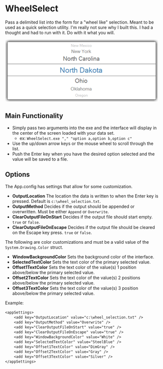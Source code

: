 # WheelSelect
Pass a delimited list into the form for a "wheel like" selection. Meant to be used as a quick selection utility. I'm really not sure why I built this. I had a thought and had to run with it. Do with it what you will.

![wheel_select](https://github.com/fischgeek/WheelSelect/blob/readme-assets/WheelSelect/readme-assets/wheel_select.png)

## Main Functionality
* Simply pass two arguments into the exe and the interface will display in the center of the screen loaded with your data set.
    * ex: `WheelSelect.exe "," "option a,option b,option c"`
* Use the up/down arrow keys or the mouse wheel to scroll through the list.
* Push the Enter key when you have the desired option selected and the value will be saved to a file.

## Options
The App.config has settings that allow for some customization.
* **OutputLocation** The location the data is written to when the Enter key is pressed. Default is `c:\wheel_selection.txt`.
* **OutputMethod** Decides if the output should be appended or overwritten. Must be either `Append` or `Overwrite`.
* **ClearOutputFileOnStart** Decides if the output file should start empty. `true` or `false`.
* **ClearOutputFileOnEscape** Decides if the output file should be cleared on the Escape key press. `true` or `false`.

The following are color customizations and must be a valid value of the `System.Drawing.Color` struct.
* **WindowBackgroundColor** Sets the background color of the interface.
* **SelectedTextColor** Sets the text color of the primary selected value.
* **Offset1TextColor** Sets the text color of the value(s) 1 position above/below the primary selected value.
* **Offset2TextColor** Sets the text color of the value(s) 2 positions above/below the primary selected value.
* **Offset3TextColor** Sets the text color of the value(s) 3 position above/below the primary selected value.

Example:
```
<appSettings>
    <add key="OutputLocation" value="c:\wheel_selection.txt" />
    <add key="OutputMethod" value="Overwrite" />
    <add key="ClearOutputFileOnStart" value="true" />
    <add key="ClearOutputFileOnEscape" value="true" />
    <add key="WindowBackgroundColor" value="White" />
    <add key="SelectedTextColor" value="SteelBlue" />
    <add key="Offset1TextColor" value="DimGray" />
    <add key="Offset2TextColor" value="Gray" />
    <add key="Offset3TextColor" value="Silver" />
</appSettings>
```
